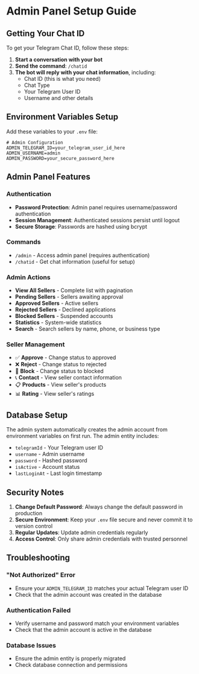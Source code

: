# Admin Panel Setup Guide

## Getting Your Chat ID

To get your Telegram Chat ID, follow these steps:

1. **Start a conversation with your bot**
2. **Send the command**: `/chatid`
3. **The bot will reply with your chat information**, including:
   - Chat ID (this is what you need)
   - Chat Type
   - Your Telegram User ID
   - Username and other details

## Environment Variables Setup

Add these variables to your `.env` file:

```env
# Admin Configuration
ADMIN_TELEGRAM_ID=your_telegram_user_id_here
ADMIN_USERNAME=admin
ADMIN_PASSWORD=your_secure_password_here
```

## Admin Panel Features

### Authentication
- **Password Protection**: Admin panel requires username/password authentication
- **Session Management**: Authenticated sessions persist until logout
- **Secure Storage**: Passwords are hashed using bcrypt

### Commands
- `/admin` - Access admin panel (requires authentication)
- `/chatid` - Get chat information (useful for setup)

### Admin Actions
- **View All Sellers** - Complete list with pagination
- **Pending Sellers** - Sellers awaiting approval
- **Approved Sellers** - Active sellers
- **Rejected Sellers** - Declined applications
- **Blocked Sellers** - Suspended accounts
- **Statistics** - System-wide statistics
- **Search** - Search sellers by name, phone, or business type

### Seller Management
- ✅ **Approve** - Change status to approved
- ❌ **Reject** - Change status to rejected
- 🚫 **Block** - Change status to blocked
- 📞 **Contact** - View seller contact information
- 📋 **Products** - View seller's products
- 📊 **Rating** - View seller's ratings

## Database Setup

The admin system automatically creates the admin account from environment variables on first run. The admin entity includes:

- `telegramId` - Your Telegram user ID
- `username` - Admin username
- `password` - Hashed password
- `isActive` - Account status
- `lastLoginAt` - Last login timestamp

## Security Notes

1. **Change Default Password**: Always change the default password in production
2. **Secure Environment**: Keep your `.env` file secure and never commit it to version control
3. **Regular Updates**: Update admin credentials regularly
4. **Access Control**: Only share admin credentials with trusted personnel

## Troubleshooting

### "Not Authorized" Error
- Ensure your `ADMIN_TELEGRAM_ID` matches your actual Telegram user ID
- Check that the admin account was created in the database

### Authentication Failed
- Verify username and password match your environment variables
- Check that the admin account is active in the database

### Database Issues
- Ensure the admin entity is properly migrated
- Check database connection and permissions 
